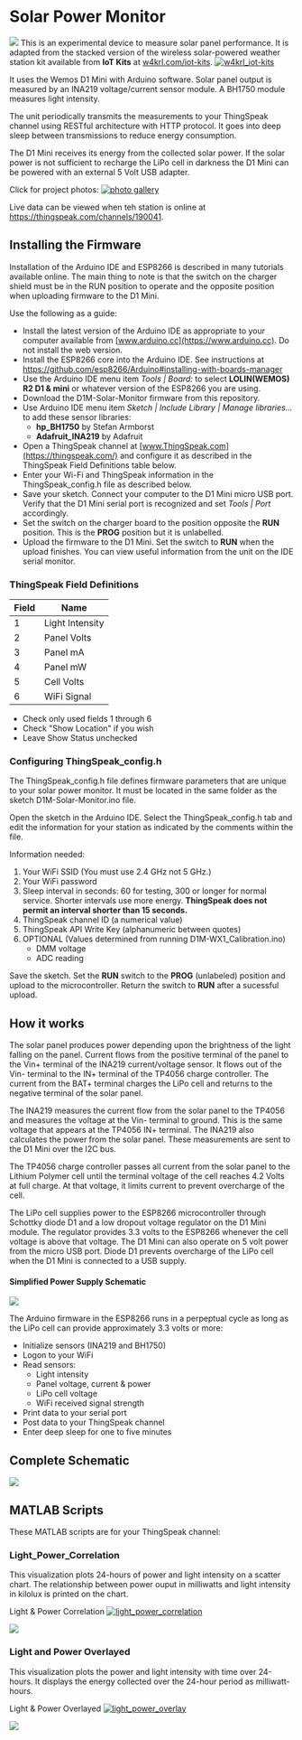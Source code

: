 # Solar Power Monitor
![](images/Bench_view_thumb.jpg)
This is an experimental device to measure solar panel performance. It is adapted from the stacked version of the wireless solar-powered weather station kit available from **IoT Kits** at [w4krl.com/iot-kits](https://w4krl.com/iot-kits/). [![w4krl_iot-kits](https://img.shields.io/badge/W4KRL-IoT%20Kits-brightgreen.svg?style=flat)](https://w4krl.com/iot-kits/)

It uses the Wemos D1 Mini with Arduino software. Solar panel output is measured by an INA219 voltage/current sensor module. A BH1750 module measures light intensity.
<!-- a normal html comment -->
The unit periodically transmits the measurements to your ThingSpeak channel using RESTful architecture with HTTP protocol. It goes into deep sleep between transmissions to reduce energy consumption. 

The D1 Mini receives its energy from the collected solar power. If the solar power is not sufficient to recharge the LiPo cell in darkness the D1 Mini can be powered with an external 5 Volt USB adapter.

Click for project photos: [![photo gallery](https://img.shields.io/badge/Photo-Gallery-brightgreen.svg?style=flat)](https://github.com/W4KRL/SolarPowerMonitor/blob/master/Photo_Gallery.md)

Live data can be viewed when teh station is online at https://thingspeak.com/channels/190041. 

## Installing the Firmware
Installation of the Arduino IDE and ESP8266 is described in many tutorials available online. The main thing to note is that the switch on the charger shield must be in the RUN position to operate and the opposite position when uploading firmware to the D1 Mini.

Use the following as a guide:
* Install the latest version of the Arduino IDE as appropriate to your computer available from [www.arduino.cc](https://www.arduino.cc). Do not install the web version.
* Install the ESP8266 core into the Arduino IDE. See instructions at  https://github.com/esp8266/Arduino#installing-with-boards-manager
* Use the Arduino IDE menu item *Tools | Board:* to select **LOLIN(WEMOS) R2 D1 & mini** or whatever version of the ESP8266 you are using.  
* Download the D1M-Solar-Monitor firmware from this repository.
* Use Arduino IDE menu item *Sketch | Include Library | Manage libraries...* to add these sensor libraries:
   - **hp_BH1750** by Stefan Armborst
   - **Adafruit_INA219** by Adafruit
* Open a ThingSpeak channel at [www.ThingSpeak.com](https://thingspeak.com/) and configure it as described in the ThingSpeak Field Definitions table below.
* Enter your Wi-Fi and ThingSpeak information in the ThingSpeak_config.h file as described below.
* Save your sketch. Connect your computer to the D1 Mini micro USB port. Verify that the D1 Mini serial port is recognized and set *Tools | Port* accordingly.
* Set the switch on the charger board to the position opposite the **RUN** position. This is the **PROG** position but it is unlabelled.
* Upload the firmware to the D1 Mini. Set the switch to **RUN** when the upload finishes. You can view useful information from the unit on the IDE serial monitor.

### ThingSpeak Field Definitions
| Field | Name |
| - | ------------- |
| 1 | Light Intensity |
| 2 | Panel Volts |
| 3 | Panel mA |
| 4 | Panel mW |
| 5 | Cell Volts |
| 6 | WiFi Signal |
 *  Check only used fields 1 through 6
 *  Check "Show Location" if you wish
 *  Leave Show Status unchecked
 
### Configuring ThingSpeak_config.h
The ThingSpeak_config.h file defines firmware parameters that are unique to your solar power monitor. It must be located in the same folder as the sketch D1M-Solar-Monitor.ino file.

Open the sketch in the Arduino IDE. Select the ThingSpeak_config.h tab and edit the information for your station as indicated by the comments within the file.

Information needed:
1. Your WiFi SSID (You must use 2.4 GHz not 5 GHz.)
2. Your WiFi password
3. Sleep interval in seconds: 60 for testing, 300 or longer for normal service. Shorter intervals use more energy. **ThingSpeak does not permit an interval shorter than 15 seconds.**
4. ThingSpeak channel ID (a numerical value)
5. ThingSpeak API Write Key (alphanumeric between quotes)
6. OPTIONAL (Values determined from running D1M-WX1_Calibration.ino)
   * DMM voltage
   * ADC reading

Save the sketch. Set the **RUN** switch to the **PROG** (unlabeled) position and upload to the microcontroller. Return the switch to **RUN** after a sucessful upload.

## How it works
The solar panel produces power depending upon the brightness of the light falling on the panel. Current flows from the positive terminal of the panel to the Vin+ terminal of the INA219 current/voltage sensor. It flows out of the Vin- terminal to the IN+ terminal of the TP4056 charge controller. The current from the BAT+ terminal charges the LiPo cell and returns to the negative terminal of the solar panel.

The INA219 measures the current flow from the solar panel to the TP4056 and measures the voltage at the Vin- terminal to ground. This is the same voltage that appears at the TP4056 IN+ terminal. The INA219 also calculates the power from the solar panel. These measurements are sent to the D1 Mini over the I2C bus.

The TP4056 charge controller passes all current from the solar panel to the Lithium Polymer cell until the terminal voltage of the cell reaches 4.2 Volts at full charge. At that voltage, it limits current to prevent overcharge of the cell.

The LiPo cell supplies power to the ESP8266 microcontroller through Schottky diode D1 and a low dropout voltage regulator on the D1 Mini module. The regulator provides 3.3 volts to the ESP8266 whenever the cell voltage is above that voltage. The D1 Mini can also operate on 5 volt power from the micro USB port. Diode D1 prevents overcharge of the LiPo cell when the D1 Mini is connected to a USB supply.

#### Simplified Power Supply Schematic
![](images/EnergyFlow.png)

The Arduino firmware in the ESP8266 runs in a perpeptual cycle as long as the LiPo cell can provide approximately 3.3 volts or more:
* Initialize sensors (INA219 and BH1750)
* Logon to your WiFi
* Read sensors: 
   - Light intensity
   - Panel voltage, current & power
   - LiPo cell voltage
   - WiFi received signal strength
* Print data to your serial port
* Post data to your ThingSpeak channel
* Enter deep sleep for one to five minutes 

## Complete Schematic
![](images/INA219_Solar_Schematic.jpg)

## MATLAB Scripts
These MATLAB scripts are for your ThingSpeak channel:

### Light_Power_Correlation
This visualization plots 24-hours of power and light intensity on a scatter chart. The relationship between power ouput in milliwatts and light intensity in kilolux is printed on the chart.

Light & Power Correlation [![light_power_correlation](https://img.shields.io/badge/MATLAB-Script-brightgreen.svg?style=flat)](https://github.com/W4KRL/SolarPowerMonitor/blob/master/MATLAB_Scripts/Light_Power_Correlation)

![](images/light_power_correlation.png)

### Light and Power Overlayed

This visualization plots the power and light intensity with time over 24-hours. It displays the energy collected over the 24-hour period as milliwatt-hours.

Light & Power Overlayed [![light_power_overlay](https://img.shields.io/badge/MATLAB-Script-brightgreen.svg?style=flat)](https://github.com/W4KRL/SolarPowerMonitor/blob/master/MATLAB_Scripts/Light_Power_Overlayed.txt)

![](images/Power_and_light_overlayed.png)
